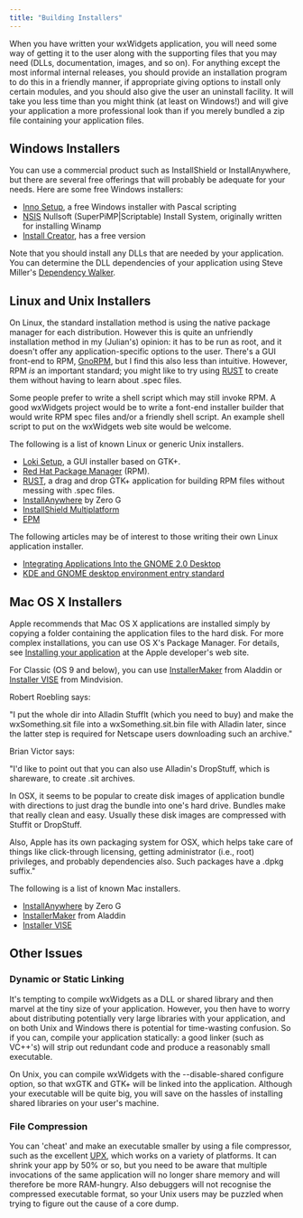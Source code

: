 ```yaml
---
title: "Building Installers"
---
```


When you have written your wxWidgets application, you will need some way of
getting it to the user along with the supporting files that you may need (DLLs,
documentation, images, and so on). For anything except the most informal
internal releases, you should provide an installation program to do this in a
friendly manner, if appropriate giving options to install only certain modules,
and you should also give the user an uninstall facility. It will take you less
time than you might think (at least on Windows!) and will give your application
a more professional look than if you merely bundled a zip file containing your
application files.

## Windows Installers

You can use a commercial product such as InstallShield or InstallAnywhere, but
there are several free offerings that will probably be adequate for your needs.
Here are some free Windows installers:

* [Inno Setup](http://www.jrsoftware.org/isinfo.htm), a free Windows installer
  with Pascal scripting
* [NSIS](http://nsis.sourceforge.net) Nullsoft (SuperPiMP|Scriptable)
  Install System, originally written for installing Winamp
* [Install Creator](http://www.clickteam.com/install-creator-2), has a free version

Note that you should install any DLLs that are needed by your application. You
can determine the DLL dependencies of your application using Steve Miller's
[Dependency Walker](http://www.dependencywalker.com).

## Linux and Unix Installers

On Linux, the standard installation method is using the native package manager
for each distribution. However this is quite an unfriendly installation method
in my (Julian's) opinion: it has to be run as root, and it doesn't offer any
application-specific options to the user. There's a GUI front-end to RPM,
[GnoRPM][GnoRPM], but I find this also less than intuitive. However, RPM _is_
an important standard; you might like to try using [RUST][RUST] to create them
without having to learn about .spec files.

[GnoRPM]: http://www.daa.com.au/~james/gnome/
[RUST]: http://www.rusthq.com/

Some people prefer to write a shell script which may still invoke RPM. A good
wxWidgets project would be to write a font-end installer builder that would
write RPM spec files and/or a friendly shell script. An example shell script to
put on the wxWidgets web site would be welcome.

The following is a list of known Linux or generic Unix installers.

* [Loki Setup](http://www.lokigames.com/development/),
  a GUI installer based on GTK+.
* [Red Hat Package Manager](http://www.rpm.org/) (RPM).
* [RUST](http://www.rusthq.com/), a drag and drop GTK+ application for building
  RPM files without messing with .spec files.
* [InstallAnywhere](http://www.zerog.com/products_ia.html) by Zero G
* [InstallShield Multiplatform](http://www.installshield.com/imp/)
* [EPM](http://www.easysw.com/epm/)

The following articles may be of interest to those writing their own Linux
application installer.

* [Integrating Applications Into the GNOME 2.0 Desktop][1]
* [KDE and GNOME desktop environment entry standard][2]

[1]: http://soldc.sun.com/articles/integrating_gnome.html
[2]: http://www.freedesktop.org/standards/desktop-entry-spec/desktop-entry-spec.html


## Mac OS X Installers

Apple recommends that Mac OS X applications are installed simply by copying a
folder containing the application files to the hard disk. For more complex
installations, you can use OS X's Package Manager. For details, see
[Installing your application][osx_installer] at the Apple developer's web site.

[osx_installer]: http://developer.apple.com/techpubs/macosx/Essentials/SystemOverview/InstallIntegrate/Installing__Application.html

For Classic (OS 9 and below), you can use [InstallerMaker][InstallerMaker] from
Aladdin or [Installer VISE][vise] from Mindvision.

[InstallerMaker]: http://www.stuffit.com/installermaker/
[vise]: http://www.mindvision.com/index1.html

Robert Roebling says:

"I put the whole dir into Alladin StuffIt (which you need to buy) and make the
wxSomething.sit file into a wxSomething.sit.bin file with Alladin later, since
the latter step is required for Netscape users downloading such an archive."

Brian Victor says:

"I'd like to point out that you can also use Alladin's DropStuff, which is
shareware, to create .sit archives.

In OSX, it seems to be popular to create disk images of application bundle with
directions to just drag the bundle into one's hard drive. Bundles make that
really clean and easy. Usually these disk images are compressed with Stuffit or
DropStuff.

Also, Apple has its own packaging system for OSX, which helps take care of
things like click-through licensing, getting administrator (i.e., root)
privileges, and probably dependencies also. Such packages have a .dpkg suffix."

The following is a list of known Mac installers.

* [InstallAnywhere](http://www.zerog.com/products_ia.html) by Zero G
* [InstallerMaker](http://www.stuffit.com/installermaker/) from Aladdin
* [Installer VISE](http://www.mindvision.com/index1.html)


## Other Issues

### Dynamic or Static Linking

It's tempting to compile wxWidgets as a DLL or shared library and then marvel
at the tiny size of your application. However, you then have to worry about
distributing potentially very large libraries with your application, and on
both Unix and Windows there is potential for time-wasting confusion. So if you
can, compile your application statically: a good linker (such as VC++'s) will
strip out redundant code and produce a reasonably small executable.

On Unix, you can compile wxWidgets with the --disable-shared configure option,
so that wxGTK and GTK+ will be linked into the application. Although your
executable will be quite big, you will save on the hassles of installing shared
libraries on your user's machine.

### File Compression

You can 'cheat' and make an executable smaller by using a file compressor, such
as the excellent [UPX](https://upx.github.io/), which works on a variety of platforms. It can
shrink your app by 50% or so, but you need to be aware that multiple
invocations of the same application will no longer share memory and will
therefore be more RAM-hungry. Also debuggers will not recognise the compressed
executable format, so your Unix users may be puzzled when trying to figure out
the cause of a core dump.
